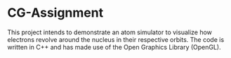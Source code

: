 # CG-Assignment
This project intends to demonstrate an atom simulator to visualize how electrons revolve around the nucleus in their respective orbits. The code is written in C++ and has made use of the Open Graphics Library (OpenGL).
